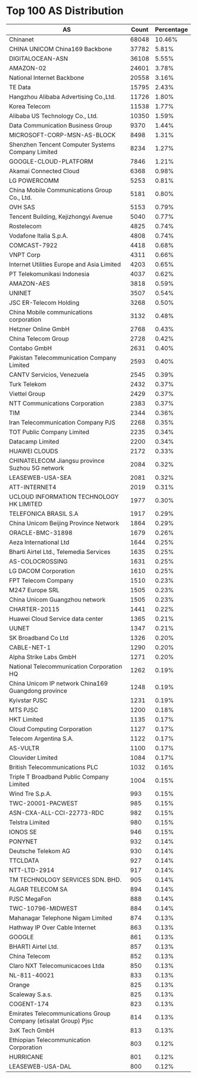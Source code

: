 # Top 100 AS Distribution
| AS | Count | Percentage |
|----|----|----|
| Chinanet | 68048 | 10.46% |
| CHINA UNICOM China169 Backbone | 37782 | 5.81% |
| DIGITALOCEAN-ASN | 36108 | 5.55% |
| AMAZON-02 | 24601 | 3.78% |
| National Internet Backbone | 20558 | 3.16% |
| TE Data | 15795 | 2.43% |
| Hangzhou Alibaba Advertising Co.,Ltd. | 11726 | 1.80% |
| Korea Telecom | 11538 | 1.77% |
| Alibaba US Technology Co., Ltd. | 10350 | 1.59% |
| Data Communication Business Group | 9370 | 1.44% |
| MICROSOFT-CORP-MSN-AS-BLOCK | 8498 | 1.31% |
| Shenzhen Tencent Computer Systems Company Limited | 8234 | 1.27% |
| GOOGLE-CLOUD-PLATFORM | 7846 | 1.21% |
| Akamai Connected Cloud | 6368 | 0.98% |
| LG POWERCOMM | 5253 | 0.81% |
| China Mobile Communications Group Co., Ltd. | 5181 | 0.80% |
| OVH SAS | 5153 | 0.79% |
| Tencent Building, Kejizhongyi Avenue | 5040 | 0.77% |
| Rostelecom | 4825 | 0.74% |
| Vodafone Italia S.p.A. | 4808 | 0.74% |
| COMCAST-7922 | 4418 | 0.68% |
| VNPT Corp | 4311 | 0.66% |
| Internet Utilities Europe and Asia Limited | 4203 | 0.65% |
| PT Telekomunikasi Indonesia | 4037 | 0.62% |
| AMAZON-AES | 3818 | 0.59% |
| UNINET | 3507 | 0.54% |
| JSC ER-Telecom Holding | 3268 | 0.50% |
| China Mobile communications corporation | 3132 | 0.48% |
| Hetzner Online GmbH | 2768 | 0.43% |
| China Telecom Group | 2728 | 0.42% |
| Contabo GmbH | 2631 | 0.40% |
| Pakistan Telecommunication Company Limited | 2593 | 0.40% |
| CANTV Servicios, Venezuela | 2545 | 0.39% |
| Turk Telekom | 2432 | 0.37% |
| Viettel Group | 2429 | 0.37% |
| NTT Communications Corporation | 2383 | 0.37% |
| TIM | 2344 | 0.36% |
| Iran Telecommunication Company PJS | 2268 | 0.35% |
| TOT Public Company Limited | 2235 | 0.34% |
| Datacamp Limited | 2200 | 0.34% |
| HUAWEI CLOUDS | 2172 | 0.33% |
| CHINATELECOM Jiangsu province Suzhou 5G network | 2084 | 0.32% |
| LEASEWEB-USA-SEA | 2081 | 0.32% |
| ATT-INTERNET4 | 2019 | 0.31% |
| UCLOUD INFORMATION TECHNOLOGY HK LIMITED | 1977 | 0.30% |
| TELEFONICA BRASIL S.A | 1917 | 0.29% |
| China Unicom Beijing Province Network | 1864 | 0.29% |
| ORACLE-BMC-31898 | 1679 | 0.26% |
| Aeza International Ltd | 1644 | 0.25% |
| Bharti Airtel Ltd., Telemedia Services | 1635 | 0.25% |
| AS-COLOCROSSING | 1631 | 0.25% |
| LG DACOM Corporation | 1610 | 0.25% |
| FPT Telecom Company | 1510 | 0.23% |
| M247 Europe SRL | 1505 | 0.23% |
| China Unicom Guangzhou network | 1505 | 0.23% |
| CHARTER-20115 | 1441 | 0.22% |
| Huawei Cloud Service data center | 1365 | 0.21% |
| UUNET | 1347 | 0.21% |
| SK Broadband Co Ltd | 1326 | 0.20% |
| CABLE-NET-1 | 1290 | 0.20% |
| Alpha Strike Labs GmbH | 1271 | 0.20% |
| National Telecommunication Corporation HQ | 1262 | 0.19% |
| China Unicom IP network China169 Guangdong province | 1248 | 0.19% |
| Kyivstar PJSC | 1231 | 0.19% |
| MTS PJSC | 1200 | 0.18% |
| HKT Limited | 1135 | 0.17% |
| Cloud Computing Corporation | 1127 | 0.17% |
| Telecom Argentina S.A. | 1122 | 0.17% |
| AS-VULTR | 1100 | 0.17% |
| Clouvider Limited | 1084 | 0.17% |
| British Telecommunications PLC | 1032 | 0.16% |
| Triple T Broadband Public Company Limited | 1004 | 0.15% |
| Wind Tre S.p.A. | 993 | 0.15% |
| TWC-20001-PACWEST | 985 | 0.15% |
| ASN-CXA-ALL-CCI-22773-RDC | 982 | 0.15% |
| Telstra Limited | 980 | 0.15% |
| IONOS SE | 946 | 0.15% |
| PONYNET | 932 | 0.14% |
| Deutsche Telekom AG | 930 | 0.14% |
| TTCLDATA | 927 | 0.14% |
| NTT-LTD-2914 | 917 | 0.14% |
| TM TECHNOLOGY SERVICES SDN. BHD. | 905 | 0.14% |
| ALGAR TELECOM SA | 894 | 0.14% |
| PJSC MegaFon | 888 | 0.14% |
| TWC-10796-MIDWEST | 884 | 0.14% |
| Mahanagar Telephone Nigam Limited | 874 | 0.13% |
| Hathway IP Over Cable Internet | 863 | 0.13% |
| GOOGLE | 861 | 0.13% |
| BHARTI Airtel Ltd. | 857 | 0.13% |
| China Telecom | 852 | 0.13% |
| Claro NXT Telecomunicacoes Ltda | 850 | 0.13% |
| NL-811-40021 | 833 | 0.13% |
| Orange | 825 | 0.13% |
| Scaleway S.a.s. | 825 | 0.13% |
| COGENT-174 | 823 | 0.13% |
| Emirates Telecommunications Group Company (etisalat Group) Pjsc | 814 | 0.13% |
| 3xK Tech GmbH | 813 | 0.13% |
| Ethiopian Telecommunication Corporation | 803 | 0.12% |
| HURRICANE | 801 | 0.12% |
| LEASEWEB-USA-DAL | 800 | 0.12% |
